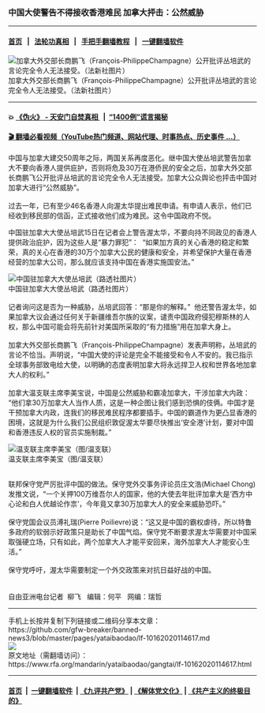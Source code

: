### 中国大使警告不得接收香港难民    加拿大抨击：公然威胁
------------------------

#### [首页](https://github.com/gfw-breaker/banned-news3/blob/master/README.md) &nbsp;&nbsp;|&nbsp;&nbsp; [法轮功真相](https://github.com/begood0513/basic/blob/master/README.md)  &nbsp;&nbsp;|&nbsp;&nbsp; [手把手翻墙教程](https://github.com/gfw-breaker/guides/wiki)  &nbsp;&nbsp;|&nbsp;&nbsp; [一键翻墙软件](https://github.com/gfw-breaker/nogfw/blob/master/README.md)  



<div id="headerimg">
 <img alt="加拿大外交部长商鹏飞（François-PhilippeChampagne）公开批评丛培武的言论完全令人无法接受。（法新社图片）" src="https://www.rfa.org/mandarin/yataibaodao/gangtai/lf-10162020114617.html/000_8T89GY.jpg/@@images/0a28b403-3a2a-46a6-b062-57a59ed62535.jpeg" title="加拿大外交部长商鹏飞（François-PhilippeChampagne）公开批评丛培武的言论完全令人无法接受。（法新社图片）"/>
 <div id="headerimgcontents">
  <div id="headerimgcaption">
   <span>
    加拿大外交部长商鹏飞（François-PhilippeChampagne）公开批评丛培武的言论完全令人无法接受。（法新社图片）
   </span>
   <!-- zoomattribute -->
  </div>
  <!-- headerimgcaption -->
 </div>
 <!-- headerimagecontents -->
</div>

<hr/>


#### 💥 [《伪火》 - 天安门自焚真相 ](http://158.247.195.190:10000/videos/blog/weihuo.html)&nbsp; |&nbsp; [“1400例”谎言揭秘  ](http://158.247.195.190:10000/videos/blog/jiexi1400.html)

#### [ 🎬  翻墙必看视频（YouTube热门频道、网站代理、时事热点、历史事件 ...）](https://github.com/gfw-breaker/links/blob/master/banned.md)

<div id="storytext">
 <div>
  <div class="slot_header">
  </div>
 </div>
 <p>
 </p>
 <p>
  中国与加拿大建交50周年之际，两国关系再度恶化。继中国大使丛培武警告加拿大不要向香港人提供庇护，否则将危及30万在港侨民的安全之后，加拿大外交部长商鹏飞公开批评丛培武的言论完全令人无法接受。加拿大公众舆论也抨击中国对加拿大进行“公然威胁”。
  <br/>
  <br/>
  过去一年，已有至少46名香港人向渥太华提出难民申请。有申请人表示，他们已经收到移民部的信函，正式接收他们成为难民。这令中国政府不悦。
 </p>
 <p>
 </p>
 <p>
 </p>
 <p>
  中国驻加拿大大使丛培武15日在记者会上警告渥太华，不要向持不同政见的香港人提供政治庇护，因为这些人是“暴力罪犯”：  “如果加方真的关心香港的稳定和繁荣，真的关心在香港的30万个加拿大公民的健康和安全，并希望保护大量在香港经营的加拿大公司，那么就应该支持中国在香港实施国安法。”
 </p>
 <p>
 </p>
 <p>
  <div class="image-inline captioned" style="width:1500px;">
   <div style="width:1500px;">
    <img alt="中国驻加拿大大使丛培武（路透社图片）" src="https://www.rfa.org/mandarin/yataibaodao/gangtai/lf-10162020114617.html/2019-11-22T165629Z_1974037468_RC2GGD9HDWMM_RTRMADP_3_CANADA-CHINA.jpg" title="中国驻加拿大大使丛培武（路透社图片）"/>
   </div>
   <div class="image-caption">
    <span style="width:1500px;">
     中国驻加拿大大使丛培武（路透社图片）
    </span>
    <span class="copyright">
    </span>
   </div>
  </div>
  <br/>
  记者询问这是否为一种威胁，丛培武回答：“那是你的解释。”  他还警告渥太华，如果加拿大议会通过任何关于新疆维吾尔族的议案，谴责中国政府侵犯穆斯林的人权，那么中国可能会将先前针对美国所采取的“有力措施”用在加拿大身上。
  <br/>
  <br/>
  加拿大外交部长商鹏飞（François-PhilippeChampagne）发表声明称，丛培武的言论不恰当。声明说，“中国大使的评论是完全不能接受和令人不安的。我已指示全球事务部致电给大使，以明确的态度表明加拿大将永远捍卫人权和世界各地加拿大人的权利。”
  <br/>
  <br/>
  加拿大温支联主席李美宝说，中国是公然威胁和霸凌加拿大，干涉加拿大内政： “他们拿30万加拿大人当作人质，这是一种企图让我们感到恐惧的伎俩。中国才是干预加拿大内政，连我们的移民难民程序都要插手。中国的霸道作为更凸显香港的困境，这就是为什么我们公民组织敦促渥太华要尽快推出‘安全港’计划，要对中国和香港违反人权的官员实施制裁。”
 </p>
 <p>
 </p>
 <p>
  <div class="image-inline captioned" style="width:1500px;">
   <div style="width:1500px;">
    <img alt="温支联主席李美宝（图/温支联）" src="https://www.rfa.org/mandarin/yataibaodao/gangtai/lf-10162020114617.html/674e7f8e5b9d.jpg" title="温支联主席李美宝（图/温支联）"/>
   </div>
   <div class="image-caption">
    <span style="width:1500px;">
     温支联主席李美宝（图/温支联）
    </span>
    <span class="copyright">
    </span>
   </div>
  </div>
 </p>
 <p>
  <br/>
  联邦保守党严厉批评中国的做法。保守党外交事务评论员庄文浩(Michael Chong)发推文说，“一个关押100万维吾尔人的国家，他的大使去年批评加拿大是‘西方中心论和白人优越论作祟’，今年竟又拿30万加拿大人的安全来威胁恐吓。”
  <br/>
  <br/>
  保守党国会议员溥礼瑞(Pierre Poilievre)说：“这又是中国的霸权虐待，所以特鲁多政府的软弱示好政策只是助长了中国气焰。保守党不断要求渥太华需要对中国采取强硬立场，只有如此，两个加拿大人才能平安回来，海外加拿大人才能安心生活。”
  <br/>
  <br/>
  保守党呼吁，渥太华需要制定一个外交政策来对抗日益好战的中国。
  <br/>
  <br/>
  <br/>
  自由亚洲电台记者  柳飞   编辑：何平   网编：瑞哲
 </p>
</div>

<hr/>
手机上长按并复制下列链接或二维码分享本文章：<br/>
https://github.com/gfw-breaker/banned-news3/blob/master/pages/yataibaodao/lf-10162020114617.md <br/>
<a href='https://github.com/gfw-breaker/banned-news3/blob/master/pages/yataibaodao/lf-10162020114617.md'><img src='https://github.com/gfw-breaker/banned-news3/blob/master/pages/yataibaodao/lf-10162020114617.md.png'/></a> <br/>
原文地址（需翻墙访问）：https://www.rfa.org/mandarin/yataibaodao/gangtai/lf-10162020114617.html


------------------------
#### [首页](https://github.com/gfw-breaker/banned-news3/blob/master/README.md) &nbsp;|&nbsp; [一键翻墙软件](https://github.com/gfw-breaker/nogfw/blob/master/README.md) &nbsp;| [《九评共产党》](https://github.com/gfw-breaker/9ping.md/blob/master/README.md#九评之一评共产党是什么) | [《解体党文化》](https://github.com/gfw-breaker/jtdwh.md/blob/master/README.md) | [《共产主义的终极目的》](https://github.com/gfw-breaker/gczydzjmd.md/blob/master/README.md)


<img src='http://gfw-breaker.win/banned-news3/pages/yataibaodao/lf-10162020114617.md' width='0px' height='0px'/>